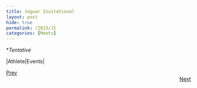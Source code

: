 ```yaml
---
title: Jaguar Invitational
layout: post
hide: true
permalink: /2023/JI
categories: [Meets]
---
```


**Tentative*

|Athlete|Events|

<div style="text-align: left"> <a href="{{site.baseurl}}/2023/MSR">Prev</a></div> 
<div style="text-align: right"> <a href="{{site.baseurl}}/2023/RB">Next</a></div>
